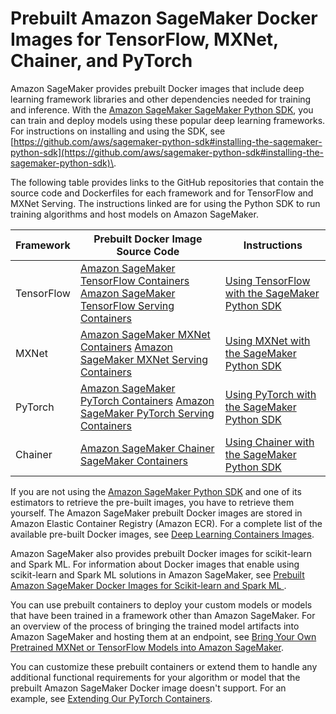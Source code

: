 # Prebuilt Amazon SageMaker Docker Images for TensorFlow, MXNet, Chainer, and PyTorch<a name="pre-built-containers-frameworks-deep-learning"></a>

Amazon SageMaker provides prebuilt Docker images that include deep learning framework libraries and other dependencies needed for training and inference\. With the [Amazon SageMaker SageMaker Python SDK](https://github.com/aws/sagemaker-python-sdk#installing-the-sagemaker-python-sdk), you can train and deploy models using these popular deep learning frameworks\. For instructions on installing and using the SDK, see [https://github.com/aws/sagemaker-python-sdk#installing-the-sagemaker-python-sdk](https://github.com/aws/sagemaker-python-sdk#installing-the-sagemaker-python-sdk)\. 

The following table provides links to the GitHub repositories that contain the source code and Dockerfiles for each framework and for TensorFlow and MXNet Serving\. The instructions linked are for using the Python SDK to run training algorithms and host models on Amazon SageMaker\.


| Framework | Prebuilt Docker Image Source Code | Instructions | 
| --- | --- | --- | 
| TensorFlow |  [Amazon SageMaker TensorFlow Containers](https://github.com/aws/sagemaker-tensorflow-container) [Amazon SageMaker TensorFlow Serving Containers](https://github.com/aws/sagemaker-tensorflow-serving-container)  |  [Using TensorFlow with the SageMaker Python SDK](https://sagemaker.readthedocs.io/en/stable/using_tf.html)  | 
| MXNet |  [Amazon SageMaker MXNet Containers](https://github.com/aws/sagemaker-mxnet-container) [Amazon SageMaker MXNet Serving Containers](https://github.com/aws/sagemaker-mxnet-serving-container)  |  [Using MXNet with the SageMaker Python SDK](https://sagemaker.readthedocs.io/en/stable/using_mxnet.html)  | 
| PyTorch |  [Amazon SageMaker PyTorch Containers](https://github.com/aws/sagemaker-pytorch-container) [Amazon SageMaker PyTorch Serving Containers](https://github.com/aws/sagemaker-pytorch-serving-container)  |  [Using PyTorch with the SageMaker Python SDK](https://sagemaker.readthedocs.io/en/stable/using_pytorch.html)  | 
| Chainer |  [Amazon SageMaker Chainer SageMaker Containers](https://github.com/aws/sagemaker-chainer-container)  |  [Using Chainer with the SageMaker Python SDK](https://sagemaker.readthedocs.io/en/stable/using_chainer.html)  | 

If you are not using the [Amazon SageMaker Python SDK](https://sagemaker.readthedocs.io) and one of its estimators to retrieve the pre\-built images, you have to retrieve them yourself\. The Amazon SageMaker prebuilt Docker images are stored in Amazon Elastic Container Registry \(Amazon ECR\)\. For a complete list of the available pre\-built Docker images, see [Deep Learning Containers Images](https://github.com/aws/deep-learning-containers/blob/master/available_images.md)\.

Amazon SageMaker also provides prebuilt Docker images for scikit\-learn and Spark ML\. For information about Docker images that enable using scikit\-learn and Spark ML solutions in Amazon SageMaker, see [Prebuilt Amazon SageMaker Docker Images for Scikit\-learn and Spark ML ](pre-built-docker-containers-frameworks.md)\.

You can use prebuilt containers to deploy your custom models or models that have been trained in a framework other than Amazon SageMaker\. For an overview of the process of bringing the trained model artifacts into Amazon SageMaker and hosting them at an endpoint, see [Bring Your Own Pretrained MXNet or TensorFlow Models into Amazon SageMaker](https://aws.amazon.com/blogs/machine-learning/bring-your-own-pre-trained-mxnet-or-tensorflow-models-into-amazon-sagemaker/)\.

You can customize these prebuilt containers or extend them to handle any additional functional requirements for your algorithm or model that the prebuilt Amazon SageMaker Docker image doesn't support\. For an example, see [Extending Our PyTorch Containers](https://github.com/awslabs/amazon-sagemaker-examples/blob/master/advanced_functionality/pytorch_extending_our_containers/pytorch_extending_our_containers.ipynb)\. 